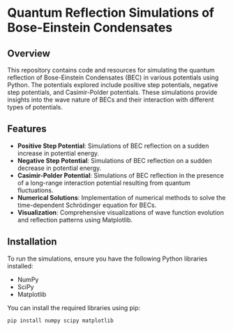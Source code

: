# Quantum Reflection Simulations of Bose-Einstein Condensates

## Overview

This repository contains code and resources for simulating the quantum reflection of Bose-Einstein Condensates (BEC) in various potentials using Python. The potentials explored include positive step potentials, negative step potentials, and Casimir-Polder potentials. These simulations provide insights into the wave nature of BECs and their interaction with different types of potentials.

## Features

- **Positive Step Potential**: Simulations of BEC reflection on a sudden increase in potential energy.
- **Negative Step Potential**: Simulations of BEC reflection on a sudden decrease in potential energy.
- **Casimir-Polder Potential**: Simulations of BEC reflection in the presence of a long-range interaction potential resulting from quantum fluctuations.
- **Numerical Solutions**: Implementation of numerical methods to solve the time-dependent Schrödinger equation for BECs.
- **Visualization**: Comprehensive visualizations of wave function evolution and reflection patterns using Matplotlib.

## Installation

To run the simulations, ensure you have the following Python libraries installed:

- NumPy
- SciPy
- Matplotlib

You can install the required libraries using pip:

```bash
pip install numpy scipy matplotlib
